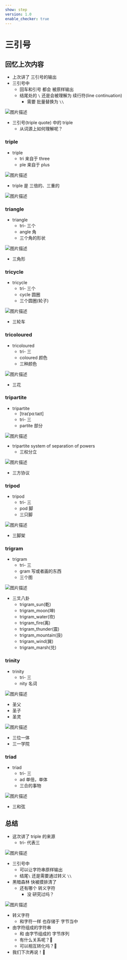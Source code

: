```yaml
---
show: step
version: 1.0
enable_checker: true
---
```


# 三引号

## 回忆上次内容

- 上次讲了 三引号的输出
- 三引号中
	- 回车和引号 都会 被原样输出
	- 结尾处的 `\` 还是会被理解为 续行符(line continuation)
		- 需要 批量替换为 `\\` 

![图片描述](https://doc.shiyanlou.com/courses/uid1190679-20210224-1614173286539)

- 三引号(triple quote) 中的 triple
	- 从词源上如何理解呢？

### triple

- triple
	- tri 来自于 three
	- ple 来自于 plus

![图片描述](https://doc.shiyanlou.com/courses/uid1190679-20230119-1674132538473)

- triple 是 三倍的、三重的

![图片描述](https://doc.shiyanlou.com/courses/uid1190679-20230822-1692692763423)

### triangle

- triangle
	- tri- 三个
	- angle 角
	- 三个角的形状

![图片描述](https://doc.shiyanlou.com/courses/uid1190679-20230822-1692693764919)

- 三角形

### tricycle

- tricycle
	- tri- 三个
	- cycle 圆圈
	- 三个圆圈(轮子)

![图片描述](https://doc.shiyanlou.com/courses/uid1190679-20230822-1692693946950)

- 三轮车

###  tricoloured

- tricoloured
	- tri- 三
	- coloured 颜色
	- 三种颜色

![图片描述](https://doc.shiyanlou.com/courses/uid1190679-20230822-1692695065063)

- 三花

### tripartite

- tripartite
	- [traɪˈpɑːtaɪt]
	- tri- 三
	- partite 部分

![图片描述](https://doc.shiyanlou.com/courses/uid1190679-20230822-1692695497789)

- tripartite system of separation of powers
	- 三权分立 

![图片描述](https://doc.shiyanlou.com/courses/uid1190679-20230822-1692695705628)

- 三方协议

### tripod

- tripod
	- tri- 三
	- pod 脚
	- 三只脚

![图片描述](https://doc.shiyanlou.com/courses/uid1190679-20230822-1692696840217)

- 三脚架

### trigram

- trigram
	- tri- 三
	- gram 写或者画的东西
	- 三个图

![图片描述](https://doc.shiyanlou.com/courses/uid1190679-20230822-1692709769592)

- 三爻八卦
	- trigram_sun(乾)
	- trigram_moon(坤)
	- trigram_water(坎)
	- trigram_fire(离)
	- trigram_thunder(震)
	- trigram_mountain(艮)
	- trigram_wind(巽)
	- trigram_marsh(兑)

### trinity

- trinity
	- tri- 三
	- nity 名词

![图片描述](https://doc.shiyanlou.com/courses/uid1190679-20230822-1692710155681)

- 圣父
- 圣子
- 圣灵

![图片描述](https://doc.shiyanlou.com/courses/uid1190679-20230822-1692710144723)

- 三位一体
- 三一学院

### triad

- triad
	- tri- 三
	- ad  单倍，单体
	- 三合的事物

![图片描述](https://doc.shiyanlou.com/courses/uid1190679-20230823-1692754275442)

- 三和弦

## 总结

- 这次讲了 triple 的来源
	- tri- 代表三

![图片描述](https://doc.shiyanlou.com/courses/uid1190679-20230823-1692754598303)

- 三引号中
	- 可以让字符串原样输出
	- 结尾`\` 还是需要通过转义 `\\`
- 黑暗森林 快被摸排清了
	- 还有哪个 转义字符
		- 没 研究过吗？

![图片描述](https://doc.shiyanlou.com/courses/uid1190679-20210224-1614173286539)

- 转义字符
	- 和字符一样 也存储于 字节当中
- 由字符组成的字符串
	- 和 由字节组成的 字节序列 
	- 有什么关系呢？🤔
	- 可以相互转化吗？🤔
- 我们下次再说！👋
